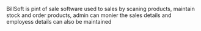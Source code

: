 BillSoft is pint of sale software used to sales by scaning products, maintain stock and order products, admin can monier the sales details and employess details can also be maintained

